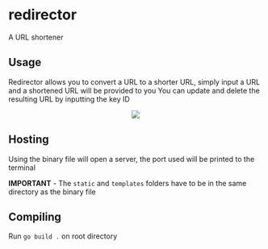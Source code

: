 # redirector

A URL shortener

## Usage

Redirector allows you to convert a URL to a shorter URL, simply input a URL and a shortened URL will be provided to you
You can update and delete the resulting URL by inputting the key ID

<p align="center">
  <img src=https://github.com/user-attachments/assets/73096d56-1ef2-4a4a-abb9-47f8fbbb98f6>
</p>

## Hosting

Using the binary file will open a server, the port used will be printed to the terminal

**IMPORTANT** - The `static` and `templates` folders have to be in the same directory as the binary file

## Compiling

Run `go build .` on root directory
